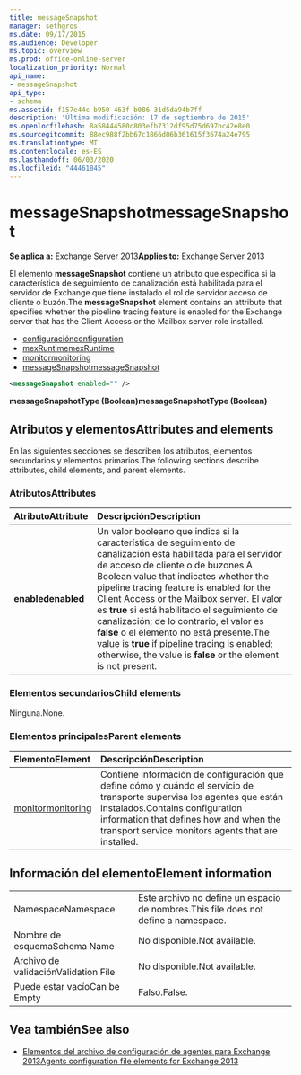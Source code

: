 ```yaml
---
title: messageSnapshot
manager: sethgros
ms.date: 09/17/2015
ms.audience: Developer
ms.topic: overview
ms.prod: office-online-server
localization_priority: Normal
api_name:
- messageSnapshot
api_type:
- schema
ms.assetid: f157e44c-b950-463f-b086-31d5da94b7ff
description: 'Última modificación: 17 de septiembre de 2015'
ms.openlocfilehash: 8a58444580c803efb7312df95d75d697bc42e8e0
ms.sourcegitcommit: 88ec988f2bb67c1866d06b361615f3674a24e795
ms.translationtype: MT
ms.contentlocale: es-ES
ms.lasthandoff: 06/03/2020
ms.locfileid: "44461845"
---
```

# <a name="messagesnapshot"></a><span data-ttu-id="8cefb-103">messageSnapshot</span><span class="sxs-lookup"><span data-stu-id="8cefb-103">messageSnapshot</span></span>

<span data-ttu-id="8cefb-104">**Se aplica a:** Exchange Server 2013</span><span class="sxs-lookup"><span data-stu-id="8cefb-104">**Applies to:** Exchange Server 2013</span></span>
  
<span data-ttu-id="8cefb-105">El elemento **messageSnapshot** contiene un atributo que especifica si la característica de seguimiento de canalización está habilitada para el servidor de Exchange que tiene instalado el rol de servidor acceso de cliente o buzón.</span><span class="sxs-lookup"><span data-stu-id="8cefb-105">The **messageSnapshot** element contains an attribute that specifies whether the pipeline tracing feature is enabled for the Exchange server that has the Client Access or the Mailbox server role installed.</span></span> 
  
- [<span data-ttu-id="8cefb-106">configuración</span><span class="sxs-lookup"><span data-stu-id="8cefb-106">configuration</span></span>](configuration.md)  
- [<span data-ttu-id="8cefb-107">mexRuntime</span><span class="sxs-lookup"><span data-stu-id="8cefb-107">mexRuntime</span></span>](mexruntime.md) 
- [<span data-ttu-id="8cefb-108">monitor</span><span class="sxs-lookup"><span data-stu-id="8cefb-108">monitoring</span></span>](monitoring.md) 
- [<span data-ttu-id="8cefb-109">messageSnapshot</span><span class="sxs-lookup"><span data-stu-id="8cefb-109">messageSnapshot</span></span>](messagesnapshot.md)
  
```XML
<messageSnapshot enabled="" />
```

<span data-ttu-id="8cefb-110">**messageSnapshotType (Boolean)**</span><span class="sxs-lookup"><span data-stu-id="8cefb-110">**messageSnapshotType (Boolean)**</span></span>

## <a name="attributes-and-elements"></a><span data-ttu-id="8cefb-111">Atributos y elementos</span><span class="sxs-lookup"><span data-stu-id="8cefb-111">Attributes and elements</span></span>

<span data-ttu-id="8cefb-112">En las siguientes secciones se describen los atributos, elementos secundarios y elementos primarios.</span><span class="sxs-lookup"><span data-stu-id="8cefb-112">The following sections describe attributes, child elements, and parent elements.</span></span>
  
### <a name="attributes"></a><span data-ttu-id="8cefb-113">Atributos</span><span class="sxs-lookup"><span data-stu-id="8cefb-113">Attributes</span></span>

|<span data-ttu-id="8cefb-114">**Atributo**</span><span class="sxs-lookup"><span data-stu-id="8cefb-114">**Attribute**</span></span>|<span data-ttu-id="8cefb-115">**Descripción**</span><span class="sxs-lookup"><span data-stu-id="8cefb-115">**Description**</span></span>|
|:-----|:-----|
|<span data-ttu-id="8cefb-116">**enabled**</span><span class="sxs-lookup"><span data-stu-id="8cefb-116">**enabled**</span></span> <br/> |<span data-ttu-id="8cefb-117">Un valor booleano que indica si la característica de seguimiento de canalización está habilitada para el servidor de acceso de cliente o de buzones.</span><span class="sxs-lookup"><span data-stu-id="8cefb-117">A Boolean value that indicates whether the pipeline tracing feature is enabled for the Client Access or the Mailbox server.</span></span> <span data-ttu-id="8cefb-118">El valor es **true** si está habilitado el seguimiento de canalización; de lo contrario, el valor es **false** o el elemento no está presente.</span><span class="sxs-lookup"><span data-stu-id="8cefb-118">The value is **true** if pipeline tracing is enabled; otherwise, the value is **false** or the element is not present.</span></span>  <br/> |
   
### <a name="child-elements"></a><span data-ttu-id="8cefb-119">Elementos secundarios</span><span class="sxs-lookup"><span data-stu-id="8cefb-119">Child elements</span></span>

<span data-ttu-id="8cefb-120">Ninguna.</span><span class="sxs-lookup"><span data-stu-id="8cefb-120">None.</span></span>
  
### <a name="parent-elements"></a><span data-ttu-id="8cefb-121">Elementos principales</span><span class="sxs-lookup"><span data-stu-id="8cefb-121">Parent elements</span></span>

|<span data-ttu-id="8cefb-122">**Elemento**</span><span class="sxs-lookup"><span data-stu-id="8cefb-122">**Element**</span></span>|<span data-ttu-id="8cefb-123">**Descripción**</span><span class="sxs-lookup"><span data-stu-id="8cefb-123">**Description**</span></span>|
|:-----|:-----|
|[<span data-ttu-id="8cefb-124">monitor</span><span class="sxs-lookup"><span data-stu-id="8cefb-124">monitoring</span></span>](monitoring.md) <br/> |<span data-ttu-id="8cefb-125">Contiene información de configuración que define cómo y cuándo el servicio de transporte supervisa los agentes que están instalados.</span><span class="sxs-lookup"><span data-stu-id="8cefb-125">Contains configuration information that defines how and when the transport service monitors agents that are installed.</span></span>  <br/> |
   
## <a name="element-information"></a><span data-ttu-id="8cefb-126">Información del elemento</span><span class="sxs-lookup"><span data-stu-id="8cefb-126">Element information</span></span>

|||
|:-----|:-----|
|<span data-ttu-id="8cefb-127">Namespace</span><span class="sxs-lookup"><span data-stu-id="8cefb-127">Namespace</span></span>  <br/> |<span data-ttu-id="8cefb-128">Este archivo no define un espacio de nombres.</span><span class="sxs-lookup"><span data-stu-id="8cefb-128">This file does not define a namespace.</span></span>  <br/> |
|<span data-ttu-id="8cefb-129">Nombre de esquema</span><span class="sxs-lookup"><span data-stu-id="8cefb-129">Schema Name</span></span>  <br/> |<span data-ttu-id="8cefb-130">No disponible.</span><span class="sxs-lookup"><span data-stu-id="8cefb-130">Not available.</span></span>  <br/> |
|<span data-ttu-id="8cefb-131">Archivo de validación</span><span class="sxs-lookup"><span data-stu-id="8cefb-131">Validation File</span></span>  <br/> |<span data-ttu-id="8cefb-132">No disponible.</span><span class="sxs-lookup"><span data-stu-id="8cefb-132">Not available.</span></span>  <br/> |
|<span data-ttu-id="8cefb-133">Puede estar vacío</span><span class="sxs-lookup"><span data-stu-id="8cefb-133">Can be Empty</span></span>  <br/> |<span data-ttu-id="8cefb-134">Falso.</span><span class="sxs-lookup"><span data-stu-id="8cefb-134">False.</span></span>  <br/> |
   
## <a name="see-also"></a><span data-ttu-id="8cefb-135">Vea también</span><span class="sxs-lookup"><span data-stu-id="8cefb-135">See also</span></span>

- [<span data-ttu-id="8cefb-136">Elementos del archivo de configuración de agentes para Exchange 2013</span><span class="sxs-lookup"><span data-stu-id="8cefb-136">Agents configuration file elements for Exchange 2013</span></span>](agents-configuration-file-elements-for-exchange-2013.md)

